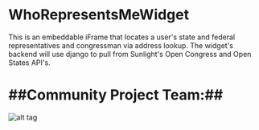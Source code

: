 WhoRepresentsMeWidget
=====================

This is an embeddable iFrame that locates a user's state and federal representatives and congressman via address lookup.
The widget's backend will use django to pull from Sunlight's Open Congress and Open States API's.


##Community Project Team:##
=======================

![alt tag](http://assets.sunlightfoundation.com/logos/2013/SunlightFoundation-logo.png)

